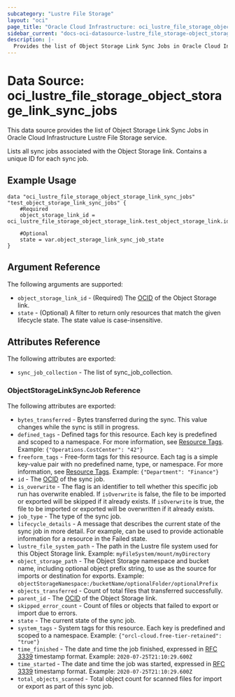```yaml
---
subcategory: "Lustre File Storage"
layout: "oci"
page_title: "Oracle Cloud Infrastructure: oci_lustre_file_storage_object_storage_link_sync_jobs"
sidebar_current: "docs-oci-datasource-lustre_file_storage-object_storage_link_sync_jobs"
description: |-
  Provides the list of Object Storage Link Sync Jobs in Oracle Cloud Infrastructure Lustre File Storage service
---
```


# Data Source: oci_lustre_file_storage_object_storage_link_sync_jobs
This data source provides the list of Object Storage Link Sync Jobs in Oracle Cloud Infrastructure Lustre File Storage service.

Lists all sync jobs associated with the Object Storage link. Contains a unique ID for each sync job.


## Example Usage

```hcl
data "oci_lustre_file_storage_object_storage_link_sync_jobs" "test_object_storage_link_sync_jobs" {
	#Required
	object_storage_link_id = oci_lustre_file_storage_object_storage_link.test_object_storage_link.id

	#Optional
	state = var.object_storage_link_sync_job_state
}
```

## Argument Reference

The following arguments are supported:

* `object_storage_link_id` - (Required) The [OCID](https://docs.cloud.oracle.com/iaas/Content/General/Concepts/identifiers.htm) of the Object Storage link.
* `state` - (Optional) A filter to return only resources that match the given lifecycle state. The state value is case-insensitive. 


## Attributes Reference

The following attributes are exported:

* `sync_job_collection` - The list of sync_job_collection.

### ObjectStorageLinkSyncJob Reference

The following attributes are exported:

* `bytes_transferred` - Bytes transferred during the sync. This value changes while the sync is still in progress. 
* `defined_tags` - Defined tags for this resource. Each key is predefined and scoped to a namespace. For more information, see [Resource Tags](https://docs.cloud.oracle.com/iaas/Content/General/Concepts/resourcetags.htm).  Example: `{"Operations.CostCenter": "42"}` 
* `freeform_tags` - Free-form tags for this resource. Each tag is a simple key-value pair with no predefined name, type, or namespace. For more information, see [Resource Tags](https://docs.cloud.oracle.com/iaas/Content/General/Concepts/resourcetags.htm).  Example: `{"Department": "Finance"}` 
* `id` - The [OCID](https://docs.cloud.oracle.com/iaas/Content/General/Concepts/identifiers.htm) of the sync job.
* `is_overwrite` - The flag is an identifier to tell whether this specific job run has overwrite enabled. If `isOverwrite` is false, the file to be imported or exported will be skipped if it already exists. If `isOverwrite` is true, the file to be imported or exported will be overwritten if it already exists. 
* `job_type` - The type of the sync job. 
* `lifecycle_details` - A message that describes the current state of the sync job in more detail. For example, can be used to provide actionable information for a resource in the Failed state. 
* `lustre_file_system_path` - The path in the Lustre file system used for this Object Storage link.  Example: `myFileSystem/mount/myDirectory` 
* `object_storage_path` - The Object Storage namespace and bucket name, including optional object prefix string, to use as the source for imports or destination for exports.  Example: `objectStorageNamespace:/bucketName/optionalFolder/optionalPrefix` 
* `objects_transferred` - Count of total files that transferred successfully. 
* `parent_id` - The [OCID](https://docs.cloud.oracle.com/iaas/Content/General/Concepts/identifiers.htm) of the Object Storage link.
* `skipped_error_count` - Count of files or objects that failed to export or import due to errors. 
* `state` - The current state of the sync job. 
* `system_tags` - System tags for this resource. Each key is predefined and scoped to a namespace.  Example: `{"orcl-cloud.free-tier-retained": "true"}` 
* `time_finished` - The date and time the job finished, expressed in [RFC 3339](https://tools.ietf.org/rfc/rfc3339) timestamp format.  Example: `2020-07-25T21:10:29.600Z` 
* `time_started` - The date and time the job was started, expressed in [RFC 3339](https://tools.ietf.org/rfc/rfc3339) timestamp format.  Example: `2020-07-25T21:10:29.600Z` 
* `total_objects_scanned` - Total object count for scanned files for import or export as part of this sync job. 

